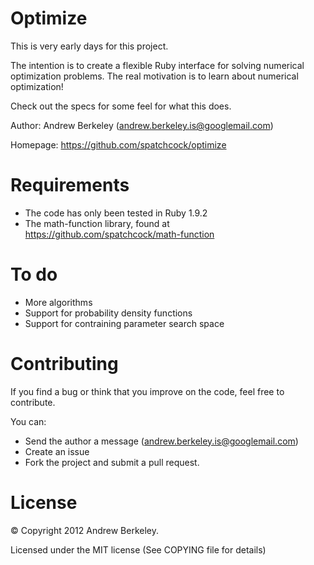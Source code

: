 Optimize
=============

This is very early days for this project. 

The intention is to create a flexible Ruby interface for solving numerical optimization problems. The real motivation is to learn about numerical optimization! 

Check out the specs for some feel for what this does.

Author: Andrew Berkeley (andrew.berkeley.is@googlemail.com)

Homepage: https://github.com/spatchcock/optimize


Requirements
============

* The code has only been tested in Ruby 1.9.2 
* The math-function library, found at https://github.com/spatchcock/math-function

To do
=====

* More algorithms
* Support for probability density functions
* Support for contraining parameter search space

Contributing
============

If you find a bug or think that you improve on the code, feel free to contribute.

You can:

* Send the author a message (andrew.berkeley.is@googlemail.com)
* Create an issue
* Fork the project and submit a pull request.


License
=======

© Copyright 2012 Andrew Berkeley.

Licensed under the MIT license (See COPYING file for details)
